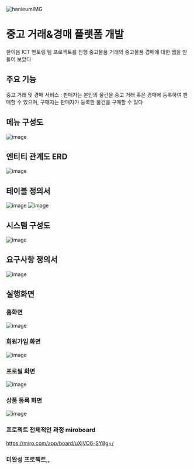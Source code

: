
![hanieumIMG](https://user-images.githubusercontent.com/76894305/210727838-aeb8fb26-69b3-428b-a057-f8cd909b95fb.png)

# 중고 거래&경매 플랫폼 개발
한이음 ICT 멘토링 팀 프로젝트를 진행
중고물품 거래와 중고물품 경매에 대한 웹을 만들어 보았다

## 주요 기능
중고 거래 및 경매 서비스 : 판매자는 본인의 물건을 중고 거래 혹은 경매에 등록하여 판매할 수 있으며, 구매자는 판매자가 등록한 물건을 구매할 수 있다

## 메뉴 구성도
![image](https://user-images.githubusercontent.com/76894305/210730159-5cd2d42c-ca49-4468-8d52-211944b565e2.png)

## 엔티티 관계도 ERD
![image](https://user-images.githubusercontent.com/76894305/210730900-3b764637-a46c-41d1-8986-e828abdc03ab.png)

## 테이블 정의서
![image](https://user-images.githubusercontent.com/76894305/210731851-29af19bd-a990-496b-90a6-3fd7380a9eed.png)
![image](https://user-images.githubusercontent.com/76894305/210731918-c5274f52-26ac-48d7-a334-331247c7474a.png)

## 시스템 구성도
![image](https://user-images.githubusercontent.com/76894305/210732222-f7b003d6-0c6f-449b-9f0d-ce3b127ce85f.png)

## 요구사항 정의서
![image](https://user-images.githubusercontent.com/76894305/210733005-d2db9a19-5bf3-4997-9602-eb026f383494.png)

## 실행화면

### 홈화면
![image](https://user-images.githubusercontent.com/76894305/210754322-e6fc5a51-e8da-4b1b-8540-cd55f3593294.png)
### 회원가입 화면
![image](https://user-images.githubusercontent.com/76894305/210754460-b37c0dbe-16a7-4244-93e3-bff188264b40.png)
### 프로필 화면
![image](https://user-images.githubusercontent.com/76894305/210754827-9ae582fe-811b-4996-818f-c72a5c83e6ad.png)
### 상품 등록 화면
![image](https://user-images.githubusercontent.com/76894305/210755458-cf96c31b-8049-43c1-825f-adb44fa0bbb1.png)
### 프로젝트 전체적인 과정 miroboard
https://miro.com/app/board/uXjVO6-SY8g=/
### 미완성 프로젝트,,

